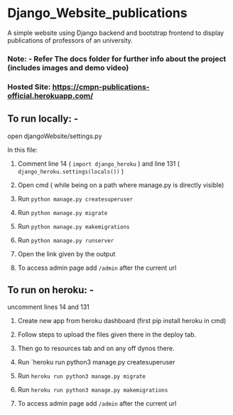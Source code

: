 # Django_Website_publications
A simple website using Django backend and bootstrap frontend to display publications of professors of an university.

### Note: - Refer The docs folder for further info about the project (includes images and demo video)

### Hosted Site: https://cmpn-publications-official.herokuapp.com/

## To run locally: -
open djangoWebsite/settings.py

In this file:

1) Comment line 14 ( `import django_heroku` ) and line 131 ( `django_heroku.settings(locals())` )

2) Open cmd ( while being on a path where manage.py is directly visible)

3) Run `python manage.py createsuperuser`

4) Run `python manage.py migrate`

5) Run `python manage.py makemigrations`

6) Run `python manage.py runserver`

7) Open the link given by the output

8) To access admin page add `/admin` after the current url


## To run on heroku: -
uncomment lines 14 and 131

1) Create new app from heroku dashboard (first pip install heroku in cmd)

2) Follow steps to upload the files given there in the deploy tab.

3) Then go to resources tab and on any off dynos there.

4) Run `heroku run python3 manage.py createsuperuser

5) Run `heroku run python3 manage.py migrate`

6) Run `heroku run python3 manage.py makemigrations`

7) To access admin page add `/admin` after the current url



